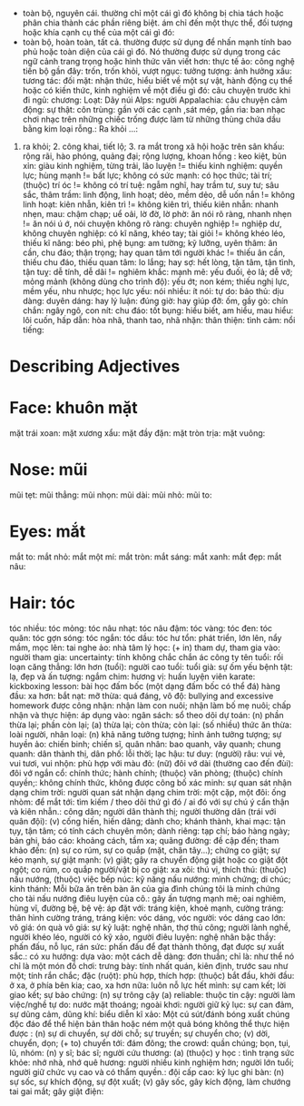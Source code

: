 * toàn bộ, nguyên cái. thường chỉ một cái gì đó không bị chia tách hoặc phân chia thành các phần riêng biệt. ám chỉ đến một thực thể, đối tượng hoặc khía cạnh cụ thể của một cái gì đó: 
* toàn bộ, hoàn toàn, tất cả. thường được sử dụng để nhấn mạnh tính bao phủ hoặc toàn diện của cái gì đó. Nó thường được sử dụng trong các ngữ cảnh trang trọng hoặc hình thức văn viết hơn: 
thực tế ảo: 
công nghệ tiến bộ gần đây: 
trốn, trốn khỏi, vượt ngục: 
tưởng tượng: 
ảnh hưởng xấu: 
tương tác: 
đối mặt: 
nhận thức, hiểu biết về một sự vật, hành động cụ thể hoặc có kiến thức, kinh nghiệm về một điều gì đó: 
câu chuyện trước khi đi ngủ: 
chương: 
Loạt: 
Dãy núi Alps: 
người Appalachia: 
câu chuyện cảm động: 
sự thật: 
côn trùng: 
gần với các cạnh ,sát mép, gần rìa: 
ban nhạc chơi nhạc trên những chiếc trống được làm từ những thùng chứa dầu bằng kim loại rỗng.: 
Ra khỏi ...: 
1. ra khỏi; 2. công khai, tiết lộ; 3. ra mắt trong xã hội hoặc trên sân khấu: 
rộng rãi, hào phóng, quảng đại; rộng lượng, khoan hồng : 
keo kiệt, bủn xỉn: 
giàu kinh nghiệm, từng trải, lão luyện != thiếu kinh nghiệm: 
quyền lực; hùng mạnh != bất lực; không có sức mạnh: 
có học thức; tài trí; (thuộc) trí óc != không có trí tuệ: 
ngẫm nghĩ, hay trầm tư, suy tư; sâu sắc, thâm trầm: 
linh động, linh hoạt; dẻo, mềm dẻo, dễ uốn nắn != không linh hoạt: 
kiên nhẫn, kiên trì != không kiên trì, thiếu kiên nhẫn: 
nhanh nhẹn, mau: 
chậm chạp; uể oải, lờ đờ, lờ phờ: 
ăn nói rõ ràng, nhanh nhẹn != ăn nói ú ớ, nói chuyện không rõ ràng: 
chuyên nghiệp != nghiệp dư, không chuyên nghiệp: 
có kĩ năng, khéo tay; tài giỏi != không khéo léo, thiếu kĩ năng: 
béo phì, phệ bụng: 
am tường; kỹ lưỡng, uyên thâm: 
ân cần, chu đáo; thận trọng; hay quan tâm tới người khác != thiếu ân cần, thiếu chu đáo, thiếu quan tâm: 
lo lắng; hay sợ: 
hết lòng, tận tâm, tận tình, tận tuỵ: 
dễ tính, dễ dãi != nghiêm khắc: 
mạnh mẽ: 
yếu đuối, ẻo lả; dễ vỡ; mỏng mảnh (không dùng cho trình độ): 
yếu ớt; non kém; thiếu nghị lực, mềm yếu, nhu nhược; học lực yếu: 
nói nhiều: 
ít nói: 
tự do: 
bảo thủ: 
dịu dàng: 
duyên dáng: 
hay lý luận: 
đúng giờ: 
hay giúp đỡ: 
ốm, gầy gò: 
chín chắn: 
ngây ngô, con nít: 
chu đáo: 
tốt bụng: 
hiểu biết, am hiểu, mau hiểu: 
lôi cuốn, hấp dẫn: 
hòa nhã, thanh tao, nhã nhặn: 
thân thiện: 
tình cảm: 
nổi tiếng: 
# Describing Adjectives
# Face: khuôn mặt
mặt trái xoan: 
mặt xương xẩu: 
mặt đầy đặn: 
mặt tròn trịa: 
mặt vuông: 
# Nose: mũi
mũi tẹt: 
mũi thẳng: 
mũi nhọn: 
mũi dài: 
mũi nhỏ: 
mũi to: 
# Eyes: mắt
mắt to: 
mắt nhỏ: 
mắt một mí: 
mắt tròn: 
mắt sáng: 
mắt xanh: 
mắt đẹp: 
mắt nâu: 
# Hair: tóc
tóc nhiều: 
tóc mỏng: 
tóc nâu nhạt: 
tóc nâu đậm: 
tóc vàng: 
tóc đen: 
tóc quăn: 
tóc gợn sóng: 
tóc ngắn: 
tóc dầu: 
tóc hư tổn: 
phát triển, lớn lên, nẩy mầm, mọc lên: 
tai nghe ảo: 
nhà tâm lý học: 
(+ in) tham dự, tham gia vào: 
người tham gia: 
uncertainty: tính không chắc chắn
ác công ty tên tuổi: 
rối loạn căng thẳng: 
lớn hơn (tuổi): 
người cao tuổi: 
tuổi già: 
sự ốm yếu bệnh tật: 
lạ, đẹp và ấn tượng: 
ngắm chim: 
hương vị: 
huấn luyện viên karate: 
kickboxing lesson: bài học đấm bốc (một dạng đấm bốc có thể đá)
hàng đầu: 
xa hơn: 
bắt nạt: 
mỡ thừa: 
quá đáng, vô độ: 
bullying and excessive homework
được công nhận: 
nhận làm con nuôi; nhận làm bố mẹ nuôi; chấp nhận và thực hiện: 
áp dụng vào: 
ngân sách: 
sổ theo dõi dự toán: 
(n) phần thừa lại; phần còn lại; (a) thừa lại; còn thừa; còn lại: 
(số nhiều) thức ăn thừa: 
loài người, nhân loại: 
(n) khả năng tưởng tượng; hình ảnh tưởng tượng; sự huyền ảo: 
chiến binh; chiến sĩ, quân nhân: 
bao quanh, vây quanh; chung quanh: 
dân thành thị, dân phố: 
lỗi thời; lạc hậu: 
tư duy: 
(người) râu: 
vui vẻ, vui tươi, vui nhộn: 
phù hợp với màu đỏ: 
(nữ) đôi vớ dài (thường cao đến đùi): 
đôi vớ ngắn cổ: 
chính thức; hành chính; (thuộc) văn phòng; (thuộc) chính quyền;: 
không chính thức, không được công bố xác minh: 
sự quan sát nhận dạng chim trời: 
người quan sát nhận dạng chim trời: 
một cặp, một đôi: 
ống nhòm: 
để mắt tới: 
tìm kiếm / theo dõi thứ gì đó / ai đó với sự chú ý cẩn thận và kiên nhẫn.: 
công dân; người dân thành thị; người thường dân (trái với quân đội): 
(v) cống hiến, hiến dâng; dành cho; khánh thành, khai mạc: 
tận tụy, tận tâm; có tính cách chuyên môn; dành riêng: 
tạp chí; báo hàng ngày; bản ghi, báo cáo: 
khoảng cách, tầm xa; quãng đường: 
đề cập đến; tham khảo đến: 
(n) sự co rúm, sự co quắp (mặt, chân tây...); chứng co giật; sự kéo mạnh, sự giật mạnh: 
                (v) giật; gây ra chuyển động giật hoặc co giật đột ngột; co rúm, co quắp
người/vật bị co giật: 
xa xôi: 
thú vị, thích thú: 
(thuộc) nấu nướng, (thuộc) việc bếp núc: 
kỹ năng nấu nướng: 
minh chứng; di chúc; kinh thánh: 
Mỗi bữa ăn trên bàn ăn của gia đình chúng tôi là minh chứng cho tài nấu nướng điêu luyện của cô.: 
gây ấn tượng mạnh mẽ; oai nghiêm, hùng vĩ, đường bệ, bệ vệ: 
áp đặt với: 
tráng kiện, khoẻ mạnh, cường tráng: 
thân hình cường tráng, tráng kiện: 
vóc dáng, vóc người: 
vóc dáng cao lớn: 
vô giá: 
ón quà vô giá: 
sự kỷ luật: 
nghệ nhân, thợ thủ công; người lành nghề, người khéo léo, người có kỹ xảo, người điêu luyện: 
nghệ nhân bậc thầy: 
phấn đấu, nỗ lục, rán sức: 
phấn đấu để đạt thành thông, đạt được sự xuất sắc.: 
có xu hướng: 
dựa vào: 
một cách dễ dàng: 
đơn thuần; chỉ là: 
như thể nó chỉ là một món đồ chơi: 
trưng bày: 
tính nhất quán, kiên định, trước sau như một; tính rắn chắc; đặc (ruột): 
phù hợp, thích hợp: 
(thuộc) bắt đầu, khởi đầu: 
ở xa, ở phía bên kia; cao, xa hơn nữa: 
luôn nỗ lực hết mình: 
sự cam kết; lời giao kết; sự bảo chứng: 
(n) sự trông cậy (a) reliable: thuộc tin cậy: 
người làm việc/nghề tự do: 
nước mặt thoáng; ngoài khơi: 
người giữ kỷ lục: 
sự can đảm, sự dũng cảm, dũng khí: 
biểu diễn kĩ xảo: 
Một cú sút/đánh bóng xuất chúng độc đáo để thể hiện bản thân hoặc ném một quả bóng không thể thực hiện được : 
(n) sự di chuyển, sự dời chỗ; sự truyền; sự chuyển cho; (v) dời, chuyển, dọn; (+ to) chuyển tới: 
đám đông; the crowd: quần chúng; bọn, tụi, lũ, nhóm: 
(n) y sĩ; bác sĩ; người cứu thương: 
(a) (thuộc) y học : 
tình trạng sức khỏe: 
nhớ nhà, nhớ quê hương: 
người nhiều kinh nghiệm hơn; người lớn tuổi; người giữ chức vụ cao và có thẩm quyền.: 
đội cấp cao: 
kỷ lục ghi bàn: 
(n) sự sốc, sự khích động, sự đột xuất; (v) gây sốc, gây kích động, làm chướng tai gai mắt; gây giật điện: 